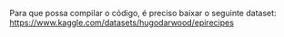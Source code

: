 Para que possa compilar o código, é preciso baixar o seguinte dataset: https://www.kaggle.com/datasets/hugodarwood/epirecipes
